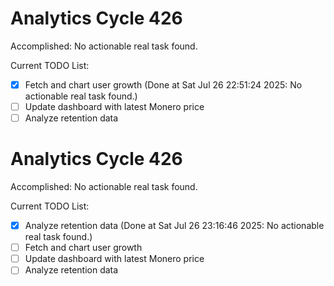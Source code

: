 # Analytics Cycle 426

Accomplished: No actionable real task found.

Current TODO List:

- [x] Fetch and chart user growth  (Done at Sat Jul 26 22:51:24 2025: No actionable real task found.)
- [ ] Update dashboard with latest Monero price
- [ ] Analyze retention data

# Analytics Cycle 426

Accomplished: No actionable real task found.

Current TODO List:

- [x] Analyze retention data  (Done at Sat Jul 26 23:16:46 2025: No actionable real task found.)
- [ ] Fetch and chart user growth
- [ ] Update dashboard with latest Monero price
- [ ] Analyze retention data